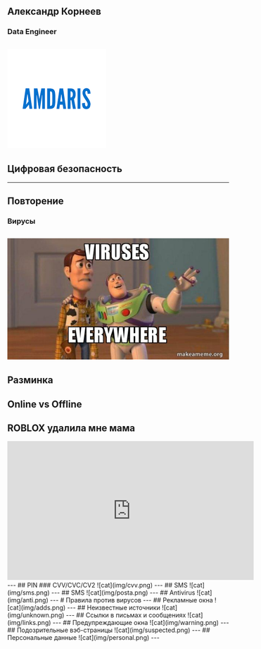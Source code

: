 ## Александр Корнеев
### Data Engineer
![cat](img/amdaris.png)
---
## Цифровая безопасность
---
##  Повторение
### Вирусы
![cat](img/virus.png)
---
## Разминка
Online vs Offline
---
## ROBLOX удалила мне мама
<iframe width="560" height="315" src="https://www.youtube.com/embed/Abrw9anp_so?si=ILePWS-m58LKmURr" title="YouTube video player" frameborder="0" allow="accelerometer; autoplay; clipboard-write; encrypted-media; gyroscope; picture-in-picture; web-share" referrerpolicy="strict-origin-when-cross-origin" allowfullscreen></iframe>
---
## PIN
### CVV/CVC/CV2
![cat](img/cvv.png)
---
## SMS
![cat](img/sms.png)
---
## SMS
![cat](img/posta.png)
---
## Antivirus
![cat](img/anti.png)
---
# Правила против вирусов
---
## Рекламные окна
![cat](img/adds.png)
---
## Неизвестные источники
![cat](img/unknown.png)
---
## Ссылки в письмах и сообщениях
![cat](img/links.png)
---
## Предупреждающие окна
![cat](img/warning.png)
---
## Подозрительные вэб-страницы
![cat](img/suspected.png)
---
## Персональные данные
![cat](img/personal.png)
---